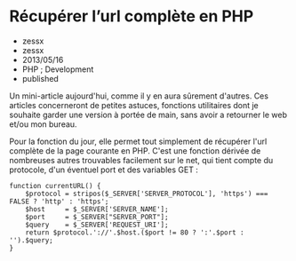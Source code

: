 # Récupérer l’url complète en PHP
- zessx
- zessx
- 2013/05/16
- PHP ; Development
- published

Un mini-article aujourd'hui, comme il y en aura sûrement d'autres. Ces articles concerneront de petites astuces, fonctions utilitaires dont je souhaite garder une version à portée de main, sans avoir a retourner le web et/ou mon bureau.

Pour la fonction du jour, elle permet tout simplement de récupérer l'url complète de la page courante en PHP. C'est une fonction dérivée de nombreuses autres trouvables facilement sur le net, qui tient compte du protocole, d'un éventuel port et des variables GET :

	function currentURL() {
		$protocol = stripos($_SERVER['SERVER_PROTOCOL'], 'https') === FALSE ? 'http' : 'https';
		$host     = $_SERVER['SERVER_NAME'];
		$port     = $_SERVER["SERVER_PORT"];
		$query    = $_SERVER['REQUEST_URI'];
		return $protocol.'://'.$host.($port != 80 ? ':'.$port : '').$query;
	}